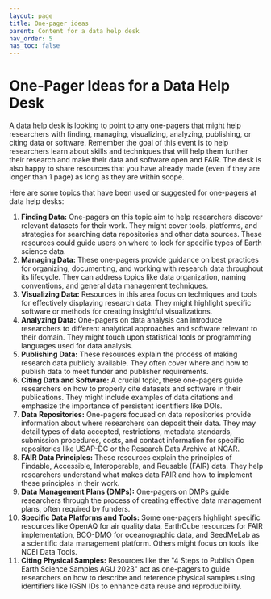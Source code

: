 ```yaml
---
layout: page
title: One-pager ideas
parent: Content for a data help desk
nav_order: 5
has_toc: false
---
```


# One-Pager Ideas for a Data Help Desk

A data help desk is looking to point to any one-pagers that might help
researchers with finding, managing, visualizing, analyzing, publishing, or
citing data or software. Remember the goal of this event is to help researchers
learn about skills and techniques that will help them further their research and
make their data and software open and FAIR. The desk is also happy to share
resources that you have already made (even if they are longer than 1 page) as
long as they are within scope.

Here are some topics that have been used or suggested for one-pagers at data
help desks:

1. **Finding Data:** One-pagers on this topic aim to help researchers discover
   relevant datasets for their work. They might cover tools, platforms, and
   strategies for searching data repositories and other data sources. These
   resources could guide users on where to look for specific types of Earth
   science data.
1. **Managing Data:** These one-pagers provide guidance on best practices for
   organizing, documenting, and working with research data throughout its
   lifecycle. They can address topics like data organization, naming
   conventions, and general data management techniques.
1. **Visualizing Data:** Resources in this area focus on techniques and tools
   for effectively displaying research data. They might highlight specific
   software or methods for creating insightful visualizations.
1. **Analyzing Data:** One-pagers on data analysis can introduce researchers to
   different analytical approaches and software relevant to their domain. They
   might touch upon statistical tools or programming languages used for data
   analysis.
1. **Publishing Data:** These resources explain the process of making research
   data publicly available. They often cover where and how to publish data to
   meet funder and publisher requirements.
1. **Citing Data and Software:** A crucial topic, these one-pagers guide
   researchers on how to properly cite datasets and software in their
   publications. They might include examples of data citations and emphasize the
   importance of persistent identifiers like DOIs.
1. **Data Repositories:** One-pagers focused on data repositories provide
   information about where researchers can deposit their data. They may detail
   types of data accepted, restrictions, metadata standards, submission
   procedures, costs, and contact information for specific repositories like
   USAP-DC or the Research Data Archive at NCAR.
1. **FAIR Data Principles:** These resources explain the principles of Findable,
   Accessible, Interoperable, and Reusable (FAIR) data. They help researchers
   understand what makes data FAIR and how to implement these principles in
   their work.
1. **Data Management Plans (DMPs):** One-pagers on DMPs guide researchers
   through the process of creating effective data management plans, often
   required by funders.
1. **Specific Data Platforms and Tools:** Some one-pagers highlight specific
   resources like OpenAQ for air quality data, EarthCube resources for FAIR
   implementation, BCO-DMO for oceanographic data, and SeedMeLab as a scientific
   data management platform. Others might focus on tools like NCEI Data Tools.
1. **Citing Physical Samples:** Resources like the "4 Steps to Publish Open
   Earth Science Samples AGU 2023" act as one-pagers to guide researchers on how
   to describe and reference physical samples using identifiers like IGSN IDs to
   enhance data reuse and reproducibility.
